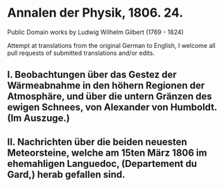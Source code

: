 # Annalen der Physik, 1806. 24.

Public Domain works by Ludwig Wilhelm Gilbert (1769 - 1824)

Attempt at translations from the original German to English, I welcome all pull requests of submitted translations and/or edits.

## I. Beobachtungen über das Gestez der Wärmeabnahme in den höhern Regionen der Atmosphäre, und über die untern Gränzen des ewigen Schnees, von Alexander von Humboldt. (Im Auszuge.)

## II. Nachrichten über die beiden neuesten Meteorsteine, welche am 15ten März 1806 im ehemahligen Languedoc, (Departement du Gard,) herab gefallen sind.
